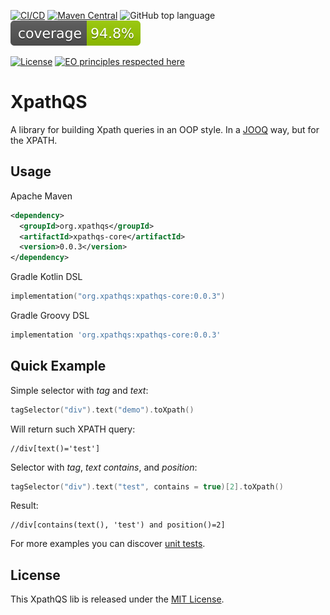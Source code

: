 [![CI/CD](https://github.com/nachg/xpathqs-core/actions/workflows/build.yml/badge.svg)](https://github.com/nachg/xpathqs-core/actions/workflows/build.yml)
[![Maven Central](https://maven-badges.herokuapp.com/maven-central/org.xpathqs/xpathqs-core/badge.svg)](https://maven-badges.herokuapp.com/maven-central/org.xpathqs/xpathqs-core/)
![GitHub top language](https://img.shields.io/github/languages/top/nachg/xpathqs-core)
[![Coverage](.github/badges/jacoco.svg)](jacoco.svg)

[![License](https://img.shields.io/github/license/nachg/xpathqs-core)](https://github.com/nachg/xpathqs-core/blob/master/LICENSE)
[![EO principles respected here](https://www.elegantobjects.org/badge.svg)](https://www.elegantobjects.org)

# XpathQS

A library for building Xpath queries in an OOP style. In a [JOOQ](https://www.jooq.org/) way, but for the XPATH.

## Usage

Apache Maven
```xml
<dependency>
  <groupId>org.xpathqs</groupId>
  <artifactId>xpathqs-core</artifactId>
  <version>0.0.3</version>
</dependency>
```

Gradle Kotlin DSL
```kotlin
implementation("org.xpathqs:xpathqs-core:0.0.3")
```

Gradle Groovy DSL
```groovy
implementation 'org.xpathqs:xpathqs-core:0.0.3'
```

## Quick Example

Simple selector with _tag_ and _text_:

```kotlin
tagSelector("div").text("demo").toXpath()
```

Will return such XPATH query:

```xpath
//div[text()='test']
```

Selector with _tag_, _text contains_, and _position_:

```kotlin
tagSelector("div").text("test", contains = true)[2].toXpath()
```

Result:

```xpath
//div[contains(text(), 'test') and position()=2]
```

For more examples you can
discover [unit tests](https://github.com/nachg/xpathqs-core/tree/master/src/test/kotlin/org/xpathqs).

## License

This XpathQS lib is released under the [MIT License](https://github.com/nachg/xpathqs-core/blob/master/LICENSE).
